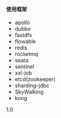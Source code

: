 #### 使用框架
- apollo
- dubbo
- fastdfs
- flowable
- redis
- rocketmq
- seata
- sentinel
- xxl-job
- etcd(zookeeper)
- sharding-jdbc
- SkyWalking
- kong

1.0
